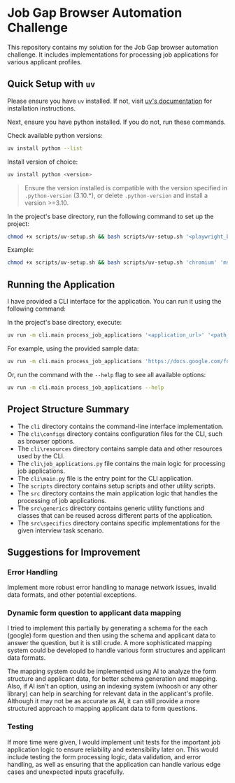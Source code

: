 # Job Gap Browser Automation Challenge

This repository contains my solution for the Job Gap browser automation challenge. It includes implementations for processing job applications for various applicant profiles.

## Quick Setup with `uv`

Please ensure you have `uv` installed. If not, visit [uv's documentation](https://docs.astral.sh/uv/getting-started/installation/) for installation instructions.

Next, ensure you have python installed. If you do not, run these commands.

Check available python versions:

```bash
uv install python --list
```

Install version of choice:

```bash
uv install python <version>
```

> Ensure the version installed is compatible with the version specified in `.python-version` (3.10.*), or delete `.python-version` and install a version >=3.10.

In the project's base directory, run the following command to set up the project:

```bash
chmod +x scripts/uv-setup.sh && bash scripts/uv-setup.sh '<playwright_browser_deps>'
```

Example:

```bash
chmod +x scripts/uv-setup.sh && bash scripts/uv-setup.sh 'chromium' 'msedge'
```

## Running the Application

I have provided a CLI interface for the application. You can run it using the following command:

In the project's base directory, execute:

```bash
uv run -m cli.main process_job_applications '<application_url>' '<path_to_applicant_data.json>' --agent 'google' --browser-options '<path_to_browser_options.yaml>' --batch-size '<batch_size>' --retry '<retry_count>'
```

For example, using the provided sample data:

```bash
uv run -m cli.main process_job_applications 'https://docs.google.com/forms/d/e/1FAIpQLScqvt7Qu7yOLiJf-foH51Fg3gNxgmvQe6Uerxhtp4x_t9WHug/viewform' 'cli/resources/data.json' --browser-options 'cli/configs/browser-options.yaml' --retry 1 --batch-size 5
```

Or, run the command with the `--help` flag to see all available options:

```bash
uv run -m cli.main process_job_applications --help
```

## Project Structure Summary

- The `cli` directory contains the command-line interface implementation.
- The `cli\configs` directory contains configuration files for the CLI, such as browser options.
- The `cli\resources` directory contains sample data and other resources used by the CLI.
- The `cli\job_applications.py` file contains the main logic for processing job applications.
- The `cli\main.py` file is the entry point for the CLI application.
- The `scripts` directory contains setup scripts and other utility scripts.
- The `src` directory contains the main application logic that handles the processing of job applications.
- The `src\generics` directory contains generic utility functions and classes that can be reused across different parts of the application.
- The `src\specifics` directory contains specific implementations for the given interview task scenario.

## Suggestions for Improvement

### Error Handling

Implement more robust error handling to manage network issues, invalid data formats, and other potential exceptions.

### Dynamic form question to applicant data mapping

I tried to implement this partially by generating a schema for the each (google) form question and then using the schema and applicant data to answer the question, but it is still crude. A more sophisticated mapping system could be developed to handle various form structures and applicant data formats.

The mapping system could be implemented using AI to analyze the form structure and applicant data, for better schema generation and mapping. Also, if AI isn't an option, using an indexing system (whoosh or any other library) can help in searching for relevant data in the applicant's profile. Although it may not be as accurate as AI, it can still provide a more structured approach to mapping applicant data to form questions.

### Testing

If more time were given, I would implement unit tests for the important job application logic to ensure reliability and extensibility later on. This would include testing the form processing logic, data validation, and error handling, as well as ensuring that the application can handle various edge cases and unexpected inputs gracefully.
